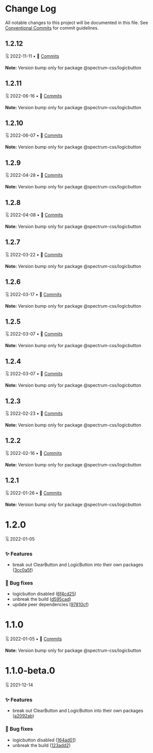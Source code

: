# Change Log

All notable changes to this project will be documented in this file.
See [Conventional Commits](https://conventionalcommits.org) for commit guidelines.

<a name="1.2.12"></a>
## 1.2.12
🗓 2022-11-11 • 📝 [Commits](https://github.com/adobe/spectrum-css/compare/@spectrum-css/logicbutton@1.2.11...@spectrum-css/logicbutton@1.2.12)

**Note:** Version bump only for package @spectrum-css/logicbutton





<a name="1.2.11"></a>
## 1.2.11
🗓 2022-06-16 • 📝 [Commits](https://github.com/adobe/spectrum-css/compare/@spectrum-css/logicbutton@1.2.10...@spectrum-css/logicbutton@1.2.11)

**Note:** Version bump only for package @spectrum-css/logicbutton





<a name="1.2.10"></a>
## 1.2.10
🗓 2022-06-07 • 📝 [Commits](https://github.com/adobe/spectrum-css/compare/@spectrum-css/logicbutton@1.2.9...@spectrum-css/logicbutton@1.2.10)

**Note:** Version bump only for package @spectrum-css/logicbutton





<a name="1.2.9"></a>
## 1.2.9
🗓 2022-04-28 • 📝 [Commits](https://github.com/adobe/spectrum-css/compare/@spectrum-css/logicbutton@1.2.8...@spectrum-css/logicbutton@1.2.9)

**Note:** Version bump only for package @spectrum-css/logicbutton





<a name="1.2.8"></a>
## 1.2.8
🗓 2022-04-08 • 📝 [Commits](https://github.com/adobe/spectrum-css/compare/@spectrum-css/logicbutton@1.2.7...@spectrum-css/logicbutton@1.2.8)

**Note:** Version bump only for package @spectrum-css/logicbutton





<a name="1.2.7"></a>
## 1.2.7
🗓 2022-03-22 • 📝 [Commits](https://github.com/adobe/spectrum-css/compare/@spectrum-css/logicbutton@1.2.6...@spectrum-css/logicbutton@1.2.7)

**Note:** Version bump only for package @spectrum-css/logicbutton





<a name="1.2.6"></a>
## 1.2.6
🗓 2022-03-17 • 📝 [Commits](https://github.com/adobe/spectrum-css/compare/@spectrum-css/logicbutton@1.2.5...@spectrum-css/logicbutton@1.2.6)

**Note:** Version bump only for package @spectrum-css/logicbutton





<a name="1.2.5"></a>
## 1.2.5
🗓 2022-03-07 • 📝 [Commits](https://github.com/adobe/spectrum-css/compare/@spectrum-css/logicbutton@1.2.4...@spectrum-css/logicbutton@1.2.5)

**Note:** Version bump only for package @spectrum-css/logicbutton





<a name="1.2.4"></a>
## 1.2.4
🗓 2022-03-07 • 📝 [Commits](https://github.com/adobe/spectrum-css/compare/@spectrum-css/logicbutton@1.2.3...@spectrum-css/logicbutton@1.2.4)

**Note:** Version bump only for package @spectrum-css/logicbutton





<a name="1.2.3"></a>
## 1.2.3
🗓 2022-02-23 • 📝 [Commits](https://github.com/adobe/spectrum-css/compare/@spectrum-css/logicbutton@1.2.2...@spectrum-css/logicbutton@1.2.3)

**Note:** Version bump only for package @spectrum-css/logicbutton





<a name="1.2.2"></a>
## 1.2.2
🗓 2022-02-16 • 📝 [Commits](https://github.com/adobe/spectrum-css/compare/@spectrum-css/logicbutton@1.2.1...@spectrum-css/logicbutton@1.2.2)

**Note:** Version bump only for package @spectrum-css/logicbutton





<a name="1.2.1"></a>
## 1.2.1
🗓 2022-01-26 • 📝 [Commits](https://github.com/adobe/spectrum-css/compare/@spectrum-css/logicbutton@1.2.0...@spectrum-css/logicbutton@1.2.1)

**Note:** Version bump only for package @spectrum-css/logicbutton





<a name="1.2.0"></a>
# 1.2.0
🗓 2022-01-05

### ✨ Features

* break out ClearButton and LogicButton into their own packages ([3cc0a5f](https://github.com/adobe/spectrum-css/commit/3cc0a5f))


### 🐛 Bug fixes

* logicbutton disabled ([6f4cd25](https://github.com/adobe/spectrum-css/commit/6f4cd25))
* unbreak the build ([d595cad](https://github.com/adobe/spectrum-css/commit/d595cad))
* update peer dependencies ([97810cf](https://github.com/adobe/spectrum-css/commit/97810cf))





<a name="1.1.0"></a>
# 1.1.0
🗓 2022-01-05 • 📝 [Commits](https://github.com/adobe/spectrum-css/compare/@spectrum-css/logicbutton@1.1.0-beta.0...@spectrum-css/logicbutton@1.1.0)

**Note:** Version bump only for package @spectrum-css/logicbutton





<a name="1.1.0-beta.0"></a>
# 1.1.0-beta.0
🗓 2021-12-14

### ✨ Features

* break out ClearButton and LogicButton into their own packages ([a2092ab](https://github.com/adobe/spectrum-css/commit/a2092ab))


### 🐛 Bug fixes

* logicbutton disabled ([164ad01](https://github.com/adobe/spectrum-css/commit/164ad01))
* unbreak the build ([123add2](https://github.com/adobe/spectrum-css/commit/123add2))
